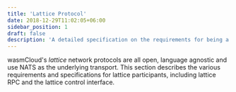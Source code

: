```yaml
---
title: 'Lattice Protocol'
date: 2018-12-29T11:02:05+06:00
sidebar_position: 1
draft: false
description: 'A detailed specification on the requirements for being a good citizen on a wasmCloud cluster'
---
```


wasmCloud's _lattice_ network protocols are all open, language agnostic and use NATS as the underlying transport. This section describes the various requirements and specifications for lattice participants, including lattice RPC and the lattice control interface.

